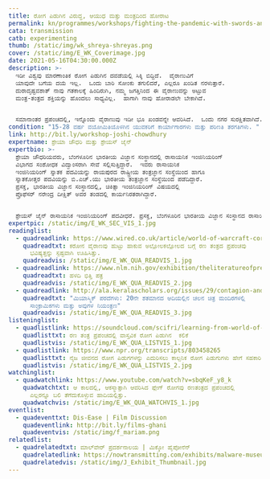 ```yaml
---
title: ರೋಗ ಪಿಡುಗಿನ ವಿರುದ್ಧ, ಆಯುಧ ಮತ್ತು ಮಂತ್ರದಿಂದ ಹೋರಾಟ
permalink: kn/programmes/workshops/fighting-the-pandemic-with-swords-and-magic/
cata: transmission
catb: experimenting
thumb: /static/img/wk_shreya-shreyas.png
cover: /static/img/E_WK_Coverimage.jpg
date: 2021-05-16T04:30:00.000Z
description: >-
  ಇಡೀ ವಿಶ್ವವು ಮಾರಣಾಂತಿಕ ರೋಗ ಪಿಡುಗಿನ ದವಡೆಯಲ್ಲಿ ಸಿಕ್ಕಿ ಬಿದ್ದಿದೆ.  ವೈರಾಣುವಿಗೆ
  ಯಾವುದೇ ಬಗೆಯ ದಯೆ ಇಲ್ಲ.  ಒಂದು ಬಾರಿ ಸೋಂಕು ತಗುಲಿದರೆ, ಎಲ್ಲರೂ ಖಂಡಿತ ನರಳುತ್ತಾರೆ. 
  ದುರಾದೃಷ್ಟವಶಾತ್‌ ನಾವು ಗತಕಾಲಕ್ಕೆ ಹಿಂದಿರುಗಿ, ನಮ್ಮ ಜಗತ್ತಿನಿಂದ ಈ ವೈರಾಣುವನ್ನು ಅಟ್ಟುವ
  ಮಂತ್ರ-ತಂತ್ರದ ಶಕ್ತಿಯನ್ನು ಹೊಂದಲು ಸಾಧ್ಯವಿಲ್ಲ.  ಹಾಗಾಗಿ ನಾವು ಹೋರಾಡಲೇ ಬೇಕಾಗಿದೆ.  


  ಸಮಾನಾಂತರ ಪ್ರಪಂಚದಲ್ಲಿ, ಇನ್ನೊಂದು ವೈರಾಣುವು ಇಡೀ ಭೂ ಖಂಡವನ್ನೇ ಆವರಿಸಿದೆ.  ಒಂದು ನಗರ ಸುರಕ್ಷಿತವಾಗಿದೆ.  ಆದರೆ ಇದರ ಬಗೆಗೆ ಗಮನ ಹರಿಸದೇ ಇದ್ದರೆ, ಈ ಸುರಕ್ಷತೆ ಹೆಚ್ಚು ಕಾಲ ಉಳಿಯಲಾರದು.  ನೀವು ನಿಮ್ಮನ್ನು ರಕ್ಷಿಸಿಕೊಂಡು ವ್ಯಾಪನವನ್ನು ತಡೆಯಬೇಕು.  ನಿಮ್ಮ ಬತ್ತಳಿಕೆಯಲ್ಲಿ , ರೋಗ ಪಿಡುಗಿನ ವಿರುದ್ಧ ಹೋರಾಡುವ ತಂತ್ರಗಳು ಲಭ್ಯವಾಗಿವೆ. ಸೋಂಕು ಸಂಪರ್ಕಗಳ ಸುಳಿವು, ಪರೀಕ್ಷೆ ಮತ್ತು ಪ್ರತ್ಯೇಕವಾಗಿರಿಸುವುದೇ, ಮೂಲ ತಂತ್ರಗಳು. ಈ ವಾಸ್ತವ ರೋಗ ಪಿಡುಗಿನ ವಿರುದ್ಧ ಹೋರಾಡಲು ಸೋಂಕು ರೋಗ ಶಾಸ್ತ್ರದ ಪರಿಕಲ್ಪನೆಗಳನ್ನು ಅನ್ವೇಷಿಸಿ.  ನಿಮ್ಮ ಆಯುಧಗಳನ್ನು ಸೂಕ್ತವಾಗಿ ಆರಿಸಿಕೊಳ್ಳಿ.  ನಗರದ ಭವಿಷ್ಯವು ನಿಮ್ಮ ನಿರ್ಣಯವನ್ನು ಅವಲಂಬಿಸಿದೆ.
condition: "15-28 ವರ್ಷ ವಯೋಮಿತಿಯೊಳಗಿನ ಯುವಕರಿಗೆ ಕಾರ್ಯಾಗಾರಗಳು ಮತ್ತು ಪರಿಣತಿ ತರಗತಿಗಳು. "
link: http://bit.ly/workshop-joshi-chowdhury
expertname: ಶ್ರೇಯಾ ಚೌಧರಿ ಮತ್ತು ಶ್ರೇಯಸ್‌ ಜೈನ್‌
expertbio: >-
  ಶ್ರೇಯಾ ಚೌಧರಿಯವರು, ಬೆಂಗಳೂರಿನ ಭಾರತೀಯ ವಿಜ್ಞಾನ ಸಂಸ್ಥಾನದಲ್ಲಿ ರಾಸಾಯನಿಕ ಇಂಜಿನಿಯರಿಂಗ್‌
  ವಿಭಾಗದ ಸಂಶೋಧಕ ವಿದ್ವಾಂಸರಾಗಿ ಸೇವೆ ಸಲ್ಲಿಸುತ್ತಿದ್ದಾರೆ.  ಇವರು ರಾಸಾಯನಿಕ
  ಇಂಜಿನಿಯರಿಂಗ್‌ ಸ್ನಾತಕ ಪದವಿಯನ್ನು ರಾಯಪುರದ ರಾಷ್ಟ್ರೀಯ ತಂತ್ರಜ್ಞಾನ ಸಂಸ್ಥೆಯಿಂದ ಹಾಗೂ
  ಸ್ನಾತಕೋತ್ತರ ಪದವಿಯನ್ನು ಬಿ.ಎಚ್.ಯು ಭಾರತೀಯ ತಂತ್ರಜ್ಞಾನ ಸಂಸ್ಥೆಯಿಂದ ಪಡೆದಿದ್ದಾರೆ. 
  ಪ್ರಸಕ್ತ, ಭಾರತೀಯ ವಿಜ್ಞಾನ ಸಂಸ್ಥಾನದಲ್ಲಿ, ಚಿಕಿತ್ಸಾ ಇಂಜಿನಿಯರಿಂಗ್‌ ವಿಷಯದಲ್ಲಿ
  ಪ್ರೊಫೆಸರ್‌ ನರೇಂದ್ರ ದೀಕ್ಷಿತ್‌ ಅವರ ತಂಡದಲ್ಲಿ ಕಾರ್ಯನಿರತರಾಗಿದ್ದಾರೆ.


  ಶ್ರೇಯಸ್‌ ಜೈನ್‌ ರಾಸಾಯನಿಕ ಇಂಜಿನಿಯರಿಂಗ್‌ ಪದವೀಧರೆ. ಪ್ರಸಕ್ತ, ಬೆಂಗಳೂರಿನ ಭಾರತೀಯ ವಿಜ್ಞಾನ ಸಂಸ್ಥಾನದ ರಾಸಾಯನಿಕ ಇಂಜಿನಿಯರಿಂಗ್‌ ವಿಭಾಗದಲ್ಲಿ, ಸಂಗಣನ ಜೀವಜ್ಞಾನದ ವಿಷಯದಲ್ಲಿ ಪಿ.ಎಚ್.ಡಿ ಅಧ್ಯಯನ ಮಾಡುತ್ತಿದ್ದಾರೆ
expertpic: /static/img/E_WK_SEC_VIS_1.jpg
readinglist:
  - quadreadlink: https://www.wired.co.uk/article/world-of-warcraft-coronavirus-corrupted-blood
    quadreadtxt: ಕರೋನ ವೈರಾಣವು ಹುಟ್ಟು ಹಾಕುವ ಅಲ್ಲೋಲಕಲ್ಲೋಲದ ಬಗ್ಗೆ ರಣ ತಂತ್ರದ ಪ್ರಪಂಚವು
      ಭವಿಷ್ಯತ್ತನ್ನು ಸ್ಪಷ್ಟವಾಗಿ ಊಹಿಸಿತ್ತು.
    quadreadvis: /static/img/E_WK_QUA_READVIS_1.jpg
  - quadreadlink: https://www.nlm.nih.gov/exhibition/theliteratureofprescription/exhibitionAssets/digitalDocs/The-Yellow-Wall-Paper.pdf
    quadreadtxt: ಹಳದಿ ಭಿತ್ತಿ ಪತ್ರ
    quadreadvis: /static/img/E_WK_QUA_READVIS_2.jpg
  - quadreadlink: http://ala.keralascholars.org/issues/29/contagion-and-control-in-cinema-halls/
    quadreadtxt: "ಮಿಯಾಸ್ಮಿಕ್‌ ಪರದೆಗಳು: 20ನೇ ಶತಮಾನದ ಆದಿಯಲ್ಲಿನ ಚಲನ ಚಿತ್ರ ಮಂದಿರಗಳಲ್ಲಿ
      ಸಾಂಕ್ರಾಮಿಕಗಳು ಮತ್ತು ಅವುಗಳ ನಿಯಂತ್ರಣ"
    quadreadvis: /static/img/E_WK_QUA_READVIS_3.jpg
listeninglist:
  - quadlistlink: https://soundcloud.com/scifri/learning-from-world-of-warcrafts-virtual-pandemic
    quadlisttxt: ರಣ ತಂತ್ರ ಪ್ರಪಂಚದಲ್ಲಿ ವಾಸ್ತವಿಕ ರೋಗ ಪಿಡುಗಿನ  ಕಲಿಕೆ
    quadlistvis: /static/img/E_WK_QUA_LISTVIS_1.jpg
  - quadlistlink: https://www.npr.org/transcripts/803458265
    quadlisttxt: ನೈಜ ಜೀವನದ ರೋಗ ಪಿಡುಗಗಳನ್ನು ಎದುರಿಸಲು ಕಾಲ್ಪನಿಕ ರೋಗ ಪಿಡುಗುಗಳು ಹೇಗೆ ಸಹಕಾರಿ?
    quadlistvis: /static/img/E_WK_QUA_LISTVIS_2.jpg
watchinglist:
  - quadwatchlink: https://www.youtube.com/watch?v=sbqKeF_y8_k
    quadwatchtxt: ಆ ಕಾಲದಲ್ಲಿ, ಆಕಸ್ಮಾತ್ತಾಗಿ ಆವರಿಸಿದ ಪ್ಲೇಗ್ ರೋಗವು ರಣತಂತ್ರದ ಪ್ರಪಂಚದಲ್ಲಿ
      ಎಲ್ಲರನ್ನೂ ಬಲಿ ತೆಗೆದುಕೊಳ್ಳುವ ಹಾದಿಯಲ್ಲಿತ್ತು.
    quadwatchvis: /static/img/E_WK_QUA_WATCHVIS_1.jpg
eventlist:
  - quadeventtxt: Dis-Ease | Film Discussion
    quadeventlink: http://bit.ly/films-ghani
    quadeventvis: /static/img/f_mariam.png
relatedlist:
  - quadrelatedtxt: ಮಾಲ್‌ವೇರ್‌ ಪ್ರದರ್ಶನಾಲಯ | ಮಿಕ್ಕೋ ಹೈಪೋನೆನ್‌‌
    quadrelatedlink: https://nowtransmitting.com/exhibits/malware-museum/
    quadrelatedvis: /static/img/J_Exhibit_Thumbnail.jpg
---
```

